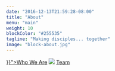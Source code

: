 ```yaml
---
date: "2016-12-13T21:59:28-08:00"
title: "About"
menu: "main"
weight: 10
blockColor: "#255535"
tagline: "Making disciples... together"
image: "block-about.jpg"
---
```


<div class="page-buttons">
  <a href="{{< relref "whoweare.md" >}}">Who We Are</a>
  <img class="separator" src="img/nav-separator.png" />
  <a href="team/">Team</a>
</div>



